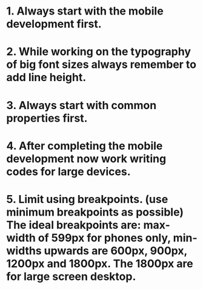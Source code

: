 # 1. Always start with the mobile development first.

# 2. While working on the typography of big font sizes always remember to add line height.

# 3. Always start with common properties first.

# 4. After completing the mobile development now work writing codes for large devices.

# 5. Limit using breakpoints. (use minimum breakpoints as possible) The ideal breakpoints are: max-width of 599px for phones only, min-widths upwards are 600px, 900px, 1200px and 1800px. The 1800px are for large screen desktop.
